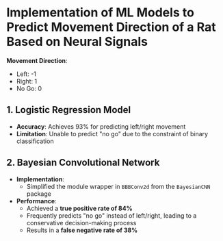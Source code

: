 # Implementation of ML Models to Predict Movement Direction of a Rat Based on Neural Signals  
**Movement Direction**:  
- Left: -1  
- Right: 1  
- No Go: 0  

## 1. Logistic Regression Model  
- **Accuracy**: Achieves 93% for predicting left/right movement  
- **Limitation**: Unable to predict "no go" due to the constraint of binary classification  

## 2. Bayesian Convolutional Network  
- **Implementation**:  
  - Simplified the module wrapper in `BBBConv2d` from the `BayesianCNN` package  
- **Performance**:  
  - Achieved a **true positive rate of 84%**  
  - Frequently predicts "no go" instead of left/right, leading to a conservative decision-making process  
  - Results in a **false negative rate of 38%** 




